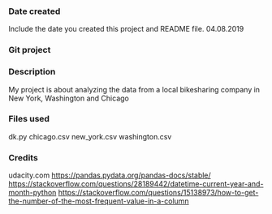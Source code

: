 ### Date created
Include the date you created this project and README file.
04.08.2019

### Git project

### Description
My project is about analyzing the data from a local bikesharing company in New York, Washington and Chicago

### Files used
dk.py
chicago.csv
new_york.csv
washington.csv

### Credits
udacity.com
https://pandas.pydata.org/pandas-docs/stable/
https://stackoverflow.com/questions/28189442/datetime-current-year-and-month-python
https://stackoverflow.com/questions/15138973/how-to-get-the-number-of-the-most-frequent-value-in-a-column
